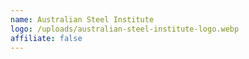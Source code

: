 ```yaml
---
name: Australian Steel Institute
logo: /uploads/australian-steel-institute-logo.webp
affiliate: false
---
```

